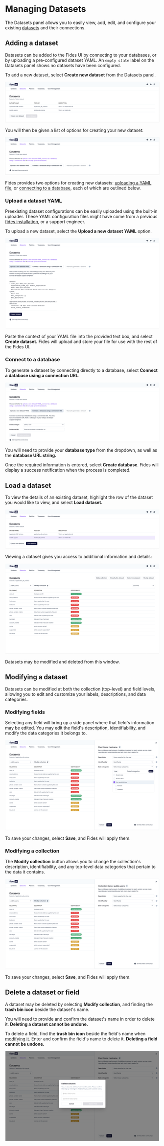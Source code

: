 # Managing Datasets 

The Datasets panel allows you to easily view, add, edit, and configure your existing [datasets](https://ethyca.github.io/fideslang/resources/dataset/) and their connections.

## Adding a dataset 

Datasets can be added to the Fides UI by connecting to your databases, or by uploading a pre-configured dataset YAML. An `empty state` label on the Datasets panel shows no datasets have been configured.

To add a new dataset, select **Create new dataset** from the Datasets panel.

![dataset ui](../img/admin_ui/admin_ui.png)


You will then be given a list of options for creating your new dataset:

![add a new dataset](../img/admin_ui/admin_ui_new_dataset.png)

Fides provides two options for creating new datasets: [uploading a YAML file](#upload-a-dataset-yaml), or [connecting to a database](#connect-to-your-database), each of which are outlined below.

### Upload a dataset YAML
Preexisting dataset configurations can be easily uploaded using the built-in uploader. These YAML configuration files might have come from a previous [fides installation](../guides/generate_resources.md), or a support engineer.

To upload a new dataset, select the **Upload a new dataset YAML** option.

![upload dataset YAML](../img/admin_ui/admin_ui_upload_yaml.png)

Paste the context of your YAML file into the provided text box, and select **Create dataset.** Fides will upload and store your file for use with the rest of the Fides UI.

### Connect to a database 

To generate a dataset by connecting directly to a database, select **Connect a database using a connection URL**.

![database connection](../img/admin_ui/admin_ui_db.png)

You will need to provide your **database type** from the dropdown, as well as the **database URL string.** 

Once the required information is entered, select **Create database**. Fides will display a success notification when the process is completed.

## Load a dataset
To view the details of an existing dataset, highlight the row of the dataset you would like to view, and select **Load dataset.** 

![load a dataset](../img/admin_ui/admin_ui_load.png)

Viewing a dataset gives you access to additional information and details:

![view dataset](../img/admin_ui/admin_ui_dataset.png)

Datasets may be modified and deleted from this window.

## Modifying a dataset

Datasets can be modified at both the collection (top-level) and field levels, allowing you to edit and customize your labels, descriptions, and data categories.

### Modifying fields 

Selecting any field will bring up a side panel where that field's information may be edited. You may edit the field's description, identifiability, and modify the data categories it belongs to.

![modify fields](../img/admin_ui/admin_ui_mod_field.png)

To save your changes, select **Save**, and Fides will apply them.

### Modifying a collection
The **Modify collection** button allows you to change the collection's description, identifiability, and any top-level data categories that pertain to the data it contains. 

![modify collection](../img/admin_ui/admin_ui_mod_collection.png)

To save your changes, select **Save**, and Fides will apply them.

## Delete a dataset or field

A dataset may be deleted by selecting **Modify collection**, and finding the **trash bin icon** beside the dataset's name.

You will need to provide and confirm the dataset's name in order to delete it. **Deleting a dataset cannot be undone.**

To delete a field, find the **trash bin icon** beside the field's name when [modifying it](#modifying-fields). Enter and confirm the field's name to delete it. **Deleting a field cannot be undone.**

![delete dataset](../img/admin_ui/admin_ui_delete.png)

